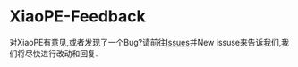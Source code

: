# XiaoPE-Feedback
对XiaoPE有意见,或者发现了一个Bug?请前往[Issues](https://github.com/xiaope-team/XiaoPE-Feedback/issues)并New issuse来告诉我们,我们将尽快进行改动和回复.
